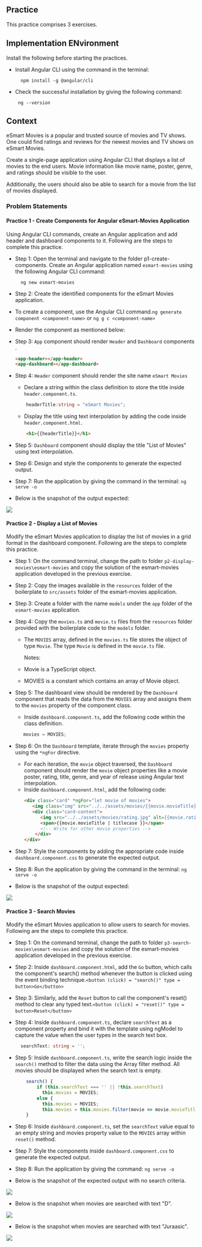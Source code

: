## Practice

This practice comprises 3 exercises.

## Implementation ENvironment

Install the following before starting the practices.​

- Install Angular CLI using the command in the terminal:​

        npm install -g @angular/cli​
- Check the successful installation by giving the following command:​

       ng --version

## Context

eSmart Movies is a popular and trusted source of movies and TV shows. One could find ratings and reviews for the newest movies and TV shows on eSmart Movies.​

Create a single-page application using Angular CLI that displays a list of movies to the end users. Movie information like movie name, poster, genre, and ratings should be visible to the user. ​

Additionally, the users should also be able to search for a movie from the list of movies displayed. 

### Problem Statements

#### Practice 1 - Create Components for Angular eSmart-Movies Application

Using Angular CLI commands, create an Angular application and add header and dashboard components to it. Following are the steps to complete this practice.

- Step 1: Open the terminal and navigate to the folder p1-create-components. Create an Angular application named `esmart-movies` using the following Angular CLI command:​
                 
        ng new esmart-movies​
- Step 2: Create the identified components for the eSmart Movies application.​
- To create a component, use the Angular CLI command.​
     `ng generate component <component-name>` or `ng g c <component-name>`
     ​
- Render the component as mentioned below:​
- Step 3: `App` component should render `Header` and `Dashboard` components​.
    ```html
    <app-header></app-header>​
    <app-dashboard></app-dashboard>
    ```
- Step 4: `Header` component should render the site name `eSmart Movies`
    - Declare a string within the class definition to store the title inside `header.component.ts`.​
    ```ts
        headerTitle:string = "eSmart Movies";
    ```
    - Display the title using text interpolation by adding the code inside `header.component.html`.​
    ```html
        <h1>{{headerTitle}}</h1>
    ```
- Step 5: `Dashboard` component should display the title "List of Movies" using text interpolation​.
- Step 6: Design and style the components to generate the expected output.​
- Step 7: Run the application by giving the command in the terminal: `ng serve -o​`

- Below is the snapshot of the output expected:

![](./p1-create-components/esmart-movies-output.png)

#### Practice 2 - Display a List of Movies

Modify the eSmart Movies application to display the list of movies in a grid format in the dashboard component. Following are the steps to complete this practice.

- Step 1: On the command terminal, change the path to folder `p2-display-movies\esmart-movies` and copy the solution of the esmart-movies application developed in the previous exercise.​
- Step 2: Copy the images available in the `resources` folder of the boilerplate to `src/assets` folder of the esmart-movies application.​
- Step 3: Create a folder with the name `models` under the `app` folder of the `esmart-movies` application.
- Step 4: Copy the `movies.ts` and `movie.ts` files from the `resources` folder provided with the boilerplate code to the `models` folder.
    - The `MOVIES` array, defined in the `movies.ts` file stores the object of type `Movie`. The type `Movie` is defined in the `movie.ts` file. ​

      Notes:
    - Movie is a TypeScript object.​
    - MOVIES is a constant which contains an array of Movie object.
- Step 5: The dashboard view should be rendered by the `Dashboard` component that reads the data from the `MOVIES` array and assigns them to the `movies` property of the component class.
    - Inside `dashboard.component.ts`, add the following code within the class definition.​
    ```ts
       movies = MOVIES;
- Step 6: On the `Dashboard` template, iterate through the `movies` property using the `*ngFor` directive. ​
    - For each iteration, the `movie` object traversed, the `Dashboard` component should render the `movie` object properties like a movie poster, rating, title, genre, and year of release using Angular text interpolation. ​
    - Inside `dashboard.component.html`, add the following code:​
        ```html
        <div class="card" *ngFor="let movie of movies">
           <img class="img" src="../../assets/movies/{{movie.movieTitle}}.jpg" alt={{movie.movieTitle}}>
           <div class="card-content">
              <img src="../../assets/movies/rating.jpg" alt={{movie.rating}} /><span>{{movie.rating}}</span><br> 
              <span>{{movie.movieTitle | titlecase }}</span>
              <!-- Write for other movie properties -->
            </div>
        </div>
        ```
- Step 7: Style the components by adding the appropriate code inside `dashboard.component.css` to generate the expected output.​
- Step 8: Run the application by giving the command in the terminal: `ng serve -o​`

- Below is the snapshot of the output expected:

![](./p2-display-movies/movies-gallery.png)

#### Practice 3 - Search Movies

Modify the eSmart Movies application to allow users to search for movies. Following are the steps to complete this practice.

- Step 1: On the command terminal, change the path to folder `p3-search-movies\esmart-movies` and copy the solution of the esmart-movies application developed in the previous exercise.
- Step 2: Inside `dashboard.component.html`, add the `Go` button, which calls the component's search() method whenever the button is clicked using the event binding technique.​
       `<button (click) = "search()" type = button>Go</button>`​
- Step 3: Similarly, add the `Reset` button to call the component's reset()  method to clear any typed text.​
       `<button (click) = "reset()" type = button>Reset</button>`​
- Step 4: Inside `dashboard.component.ts`, declare `searchText` as a component property and bind it with the template using ngModel to capture the value when the user types in the search text box.
    ```ts
      searchText: string = '';
- Step 5: Inside `dashboard.component.ts`, write the search logic inside the `search()` method to filter the data using the Array filter method.​ All movies should be displayed when the search text is empty.​
    ```ts
        search() {
            if (this.searchText === '' || !this.searchText)
              this.movies = MOVIES;
            else {
              this.movies = MOVIES;
              this.movies = this.movies.filter(movie => movie.movieTitle?.startsWith(this.searchText.toLowerCase()));
        }
    ```
- Step 6: Inside `dashboard.component.ts`, set the `searchText` value equal to an empty string and movies property value to the `MOVIES` array within `reset()` method. ​
- Step 7: Style the components inside `dashboard.component.css` to generate the expected output.​
- Step 8: Run the application by giving the command: `ng serve -o`

- Below is the snapshot of the expected output with no search criteria.

![](./p3-search-movies/search-movies-1.png)

- Below is the snapshot when movies are searched with text "D".

![](./p3-search-movies/search-movies-2.png)

- Below is the snapshot when movies are searched with text "Juraasic".

![](./p3-search-movies/search-movies-3.png)
